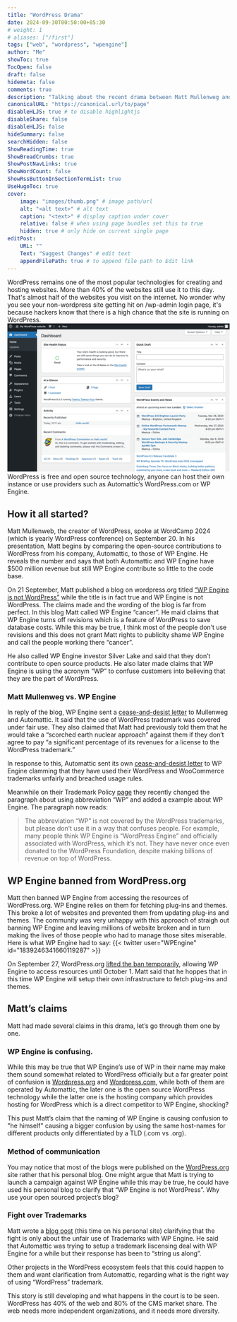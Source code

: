```yaml
---
title: "WordPress Drama"
date: 2024-09-30T00:50:00+05:30
# weight: 1
# aliases: ["/first"]
tags: ["web", "wordpress", "wpengine"]
author: "Me"
showToc: true
TocOpen: false
draft: false
hidemeta: false
comments: true
description: "Talking about the recent drama between Matt Mullenweg and WP Engine, and how it affects the WordPress community."
canonicalURL: "https://canonical.url/to/page"
disableHLJS: true # to disable highlightjs
disableShare: false
disableHLJS: false
hideSummary: false
searchHidden: false
ShowReadingTime: true
ShowBreadCrumbs: true
ShowPostNavLinks: true
ShowWordCount: false
ShowRssButtonInSectionTermList: true
UseHugoToc: true
cover:
    image: "images/thumb.png" # image path/url
    alt: "<alt text>" # alt text
    caption: "<text>" # display caption under cover
    relative: false # when using page bundles set this to true
    hidden: true # only hide on current single page
editPost:
    URL: ""
    Text: "Suggest Changes" # edit text
    appendFilePath: true # to append file path to Edit link
---
```


WordPress remains one of the most popular technologies for creating and hosting websites. More than 40% of the websites still use it to this day. That's almost half of the websites you visit on the internet. No wonder why you see your non-wordpress site getting hit on /wp-admin login page, it's because hackers know that there is a high chance that the site is running on WordPress.
![WordPress dashboard](images/dashboard.png)
WordPress is free and open source technology, anyone can host their own instance or use providers such as Automattic’s WordPress.com or WP Engine.

## How it all started?

Matt Mullenweb, the creator of WordPress, spoke at WordCamp 2024 (which is yearly WordPress conference) on September 20. In his presentation, Matt begins by comparing the open-source contributions to WordPress from his company, Automattic, to those of WP Engine. He reveals the number and says that both Automattic and WP Engine have $500 million revenue but still WP Engine contribute so little to the code base.

On 21 September, Matt published a blog on wordpress.org titled [“WP Engine is not WordPress”](https://wordpress.org/news/2024/09/wp-engine/) while the title is in fact true and WP Engine is not WordPress. The claims made and the wording of the blog is far from perfect. In this blog Matt called WP Engine “cancer”. He maid claims that WP Engine turns off revisions which is a feature of WordPress to save database costs. While this may be true, I think most of the people don’t use revisions and this does not grant Matt rights to publicity shame WP Engine and call the people working there “cancer”.

He also called WP Engine investor Silver Lake and said that they don’t contribute to open source products. He also later made claims that WP Engine is using the acronym “WP” to confuse customers into believing that they are the part of WordPress.

### Matt Mullenweg vs. WP Engine

In reply of the blog, WP Engine sent a [cease-and-desist letter](https://wpengine.com/wp-content/uploads/2024/09/Cease-and-Desist-Letter-to-Automattic-and-Request-to-Preserve-Documents-Sent.pdf) to Mullenweg and Automattic. It said that the use of WordPress trademark was covered under fair use. They also claimed that Matt had previously told them that he would take a “scorched earth nuclear approach” against them if they don’t agree to pay “a significant percentage of its revenues for a license to the WordPress trademark.”

In response to this, Automattic sent its own [cease-and-desist letter](https://automattic.com/2024/wp-engine-cease-and-desist.pdf) to WP Engine clamming that they have used their WordPress and WooCommerce trademarks unfairly and breached usage rules.

Meanwhile on their Trademark Policy [page](https://wordpressfoundation.org/trademark-policy/) they recently changed the paragraph about using abbreviation “WP” and added a example about WP Engine. The paragraph now reads:

> The abbreviation “WP” is not covered by the WordPress trademarks, but please don’t use it in a way that confuses people. For example, many people think WP Engine is “WordPress Engine” and officially associated with WordPress, which it’s not. They have never once even donated to the WordPress Foundation, despite making billions of revenue on top of WordPress.

## WP Engine banned from WordPress.org

Matt then banned WP Engine from accessing the resources of WordPress.org. WP Engine relies on them for fetching plug-ins and themes. This broke a lot of websites and prevented them from updating plug-ins and themes. The community was very unhappy with this approach of straigh out banning WP Engine and leaving millions of website broken and in turn making the lives of those people who had to manage those sites miserable. Here is what WP Engine had to say:
{{< twitter user="WPEngine" id="1839246341660119287" >}}

On September 27, WordPress.org [lifted the ban temporarily](https://wordpress.org/news/2024/09/wp-engine-reprieve/), allowing WP Engine to access resources until October 1. Matt said that he hoppes that in this time WP Engine will setup their own infrastructure to fetch plug-ins and themes.

## Matt’s claims
Matt had made several claims in this drama, let’s go through them one by one.

### WP Engine is confusing.

While this may be true that WP Engine’s use of WP in their name may make them sound somewhat related to WordPress officially but a far greater point of confusion is [Wordpress.org](http://Wordpress.org) and [Wordpress.com](http://Wordpress.com), while both of them are operated by Automattic, the later one is the open source WordPress technology while the latter one is the hosting company which provides hosting for WordPress which is a direct competitor to WP Engine, shocking?

This pust Matt’s claim that the naming of WP Engine is causing confusion to "he himself" causing a bigger confusion by using the same host-names for different products only differentiated by a TLD (.com vs .org).

### Method of communication

You may notice that most of the blogs were published on the [WordPress.org](http://WordPress.org) site rather that his personal blog. One might argue that Matt is trying to launch a campaign against WP Engine while this may be true, he could have used his personal blog to clarify that “WP Engine is not WordPress”. Why use your open sourced project’s blog?

### Fight over Trademarks

Matt wrote a [blog post](https://ma.tt/2024/09/wordpress-engine/) (this time on his personal site) clarifying that the fight is only about the unfair use of Trademarks with WP Engine. He said that Automattic was trying to setup a trademark liscensing deal with WP Engine for a while but their response has been to “string us along”.

Other projects in the WordPress ecosystem feels that this could happen to them and want clarification from Automattic, regarding what is the right way of using “WordPress” trademark.



This story is still developing and what happens in the court is to be seen. WordPress has 40% of the web and 80% of the CMS market share. The web needs more independent organizations, and it needs more diversity.
